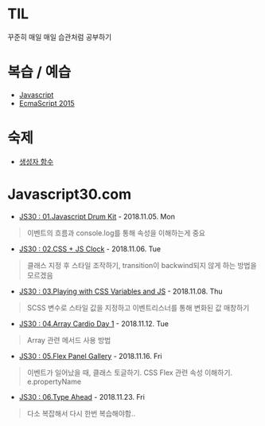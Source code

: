 # TIL

꾸준히 매일 매일 습관처럼 공부하기

# 복습 / 예습
* [Javascript](STUDY/Javascript.md#var)
* [EcmaScript 2015](STUDY/ES6.md#let--const)

# 숙제
* [생성자 함수](STUDY/20181117-test.js)

# Javascript30.com

* [JS30 : 01.Javascript Drum Kit](JS30/01%20-%20JavaScript%20Drum%20Kit/index-START.html) - 2018.11.05. Mon

> 이벤트의 흐름과 console.log를 통해 속성을 이해하는게 중요

* [JS30 : 02.CSS + JS Clock](JS30/02%20-%20JS%20and%20CSS%20Clock/index-START.html) - 2018.11.06. Tue

> 클래스 지정 후 스타일 조작하기, transition이 backwind되지 않게 하는 방법을 모르겠음

* [JS30 : 03.Playing with CSS Variables and JS](JS30/03%20-%20CSS%20Variables/index-START.html) - 2018.11.08. Thu

> SCSS 변수로 스타일 값을 지정하고 이벤트리스너를 통해 변화된 값 매창하기

* [JS30 : 04.Array Cardio Day 1](JS30/04%20-%20Array%20Cardio%20Day%201/index-START.html) - 2018.11.12. Tue

> Array 관련 메서드 사용 방법

* [JS30 : 05.Flex Panel Gallery](JS30/05%20-%20Flex%20Panel%20Gallery/index-START.html) - 2018.11.16. Fri

> 이벤트가 일어났을 때, 클래스 토글하기. CSS Flex 관련 속성 이해하기. e.propertyName

* [JS30 : 06.Type Ahead](JS30/06%20-%20Type%20Ahead/index-START.html) - 2018.11.23. Fri

> 다소 복잡해서 다시 한번 복습해야함..